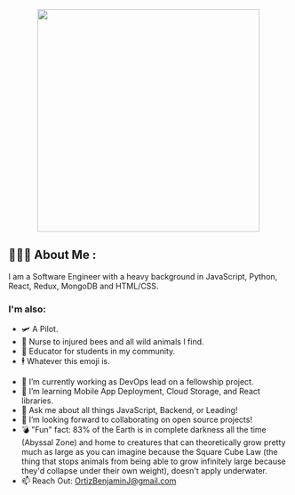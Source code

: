 
<div id="header" align="center"> 
   <img src="https://media.giphy.com/media/VHHxxFAeLaYzS/giphy.gif" width="400"/>
</div>






## 👨🏽‍💻 About Me :
<p> I am a Software Engineer with a heavy background in JavaScript, Python, React, Redux, MongoDB and HTML/CSS.<p>

### I'm also:

- 🛩️ A Pilot.
- 🐝 Nurse to injured bees and all wild animals I find.
- 🧠 Educator for students in my community.
- 🕴️ Whatever this emoji is.

<div id="header" align="center">


  
</div>

<div id="showcase">
  
</div> 

- 🔭 I’m currently working as DevOps lead on a fellowship project.
- 🌱 I’m learning Mobile App Deployment, Cloud Storage, and React libraries.
- 💬 Ask me about all things JavaScript, Backend, or Leading!
- 👯 I’m looking forward to collaborating on open source projects!
- 💣 "Fun" fact: 83% of the Earth is in complete darkness all the time (Abyssal Zone) and home to creatures that can theoretically grow pretty much as large as you can imagine because the Square Cube Law (the thing that stops animals from being able to grow infinitely large because they'd collapse under their own weight), doesn't apply underwater.
- 📫 Reach Out: OrtizBenjaminJ@gmail.com


<!--
**Benjamin-Ortiz/Benjamin-Ortiz** is a ✨ _special_ ✨ repository because its `README.md` (this file) appears on your GitHub profile.

Here are some ideas to get you started: 




- 🤔 I’m looking for help with ...

- 📫 Let's chat: ortizbenjaminj@gmail.com
- 😄 Pronouns: ...
- ⚡ Fun fact: ...
-->
